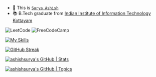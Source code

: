 - 👋 This is <a href="https://ashishsurya.github.io">```Surya Ashish```</a>
- 📚  B.Tech graduate from <a href="https://iiitkottayam.ac.in/#!/home">Indian Institute of Information Technology Kottayam</a>

![LeetCode](https://img.shields.io/badge/LeetCode-000000?style=for-the-badge&logo=LeetCode&logoColor=#d16c06)
![FreeCodeCamp](https://img.shields.io/badge/Freecodecamp-%23123.svg?&style=for-the-badge&logo=freecodecamp&logoColor=green)

[![My Skills](https://skillicons.dev/icons?i=js,firebase,mysql,postgres,planetscale,prisma,html,css,react,next,ts,git,express,nodejs,cpp,py&perline=10)](https://skillicons.dev)


[![GitHub Streak](https://streak-stats.demolab.com?user=ashishsurya&hide_border=true&border_radius=10&date_format=M%20j%5B%2C%20Y%5D)](https://git.io/streak-stats)


[![ashishsurya's GitHub | Stats](https://stats.quine.sh/ashishsurya/github?theme=light)](https://quine.sh)

[![ashishsurya's GitHub | Topics](https://stats.quine.sh/ashishsurya/topics-over-time?theme=light)](https://quine.sh)

